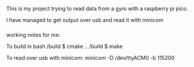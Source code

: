 This is my project trying to read data from a gyro with a raspberry pi pico.

I have managed to get output over usb and read it with minicom



###
working notes for me:

To build in bash
/build $ cmake ..
/build $ make

To read over usb with minicom:
minicom -D /dev/ttyACM0 -b 115200
